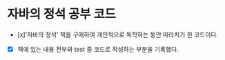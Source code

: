 # 자바의 정석 공부 코드

- [x]'자바의 정석' 책을 구매하여 개인적으로 독학하는 동안 따라치기 한 코드이다.
- [x] 책에 있는 내용 전부와 test 중 코드로 작성하는 부분을 기록했다.
